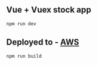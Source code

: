 ## Vue + Vuex stock app
`npm run dev`

## Deployed to - [AWS](http://vue-stock-trade.s3-website.us-east-2.amazonaws.com/)

`npm run build`